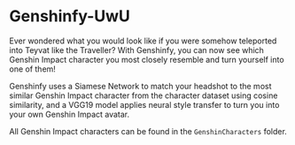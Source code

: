 # Genshinfy-UwU
Ever wondered what you would look like if you were somehow teleported into Teyvat like the Traveller? With Genshinfy, you can now see which Genshin Impact character you most closely resemble and turn yourself into one of them!  
 
Genshinfy uses a Siamese Network to match your headshot to the most similar Genshin Impact character from the character dataset using cosine similarity, and a VGG19 model applies neural style transfer to turn you into your own Genshin Impact avatar.

All Genshin Impact characters can be found in the `GenshinCharacters` folder.
